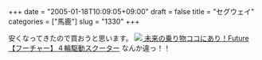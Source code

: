 +++
date = "2005-01-18T10:09:05+09:00"
draft = false
title = "セグウェイ"
categories = ["馬鹿"]
slug = "1330"
+++

安くなってきたので買おうと思います。
<a href="http://www.rakuten.co.jp/yuuwa/494957/549709/#524505" target="_blank">
<img src="http://image.www.rakuten.co.jp/yuuwa/img1002855361.jpeg">
未来の乗り物ココにあり！Future【フーチャー】４輪駆動スクーター</a>
なんか違っ！！
